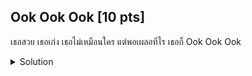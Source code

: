 ## Ook Ook Ook [10 pts]

เธอสวย เธอเก่ง เธอไม่เหมือนใคร แต่พอเผลอทีไร เธอก็ Ook Ook Ook

<details>
    <summary>Solution</summary>
    
- TLDR : `Ook lang interpreter`
</details>